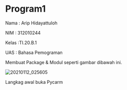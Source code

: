 # Program1

Nama  : Arip Hidayattuloh

NIM   : 312010244

Kelas :TI.20.B.1

UAS   : Bahasa Pemograman

Membuat Package & Modul seperti gambar dibawah ini.

![20210112_025605](https://user-images.githubusercontent.com/72840534/104231695-eab24c80-5481-11eb-856e-5ed5152e21a1.jpg)


Langkag awal buka Pycarm

